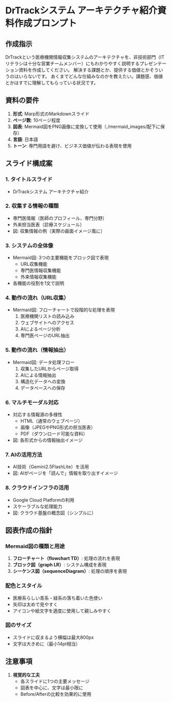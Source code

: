 # DrTrackシステム アーキテクチャ紹介資料作成プロンプト

## 作成指示

DrTrackという医療機関情報収集システムのアーキテクチャを、非技術部門（ITリテラシは十分な営業チームメンバー）にもわかりやすく説明するプレゼンテーション資料を作成してください。
解決する課題とか、提供する価値とかそういうのはいらないです。
あくまでどんな仕組みなのかを教えたい。課題感、価値とかはすでに理解してもらっている状況です。

## 資料の要件

1. **形式**: Marp形式のMarkdownスライド
2. **ページ数**: 10ページ程度
3. **図表**: Mermaid図をPNG画像に変換して使用（./mermaid_images/配下に保存）
4. **言語**: 日本語
5. **トーン**: 専門用語を避け、ビジネス価値が伝わる表現を使用

## スライド構成案

### 1. タイトルスライド
- DrTrackシステム アーキテクチャ紹介

### 2. 収集する情報の種類
- 専門医情報（医師のプロフィール、専門分野）
- 外来担当医表（診療スケジュール）
- 図: 収集情報の例（実際の画面イメージ風に）

### 3. システムの全体像
- Mermaid図: 3つの主要機能をブロック図で表現
  - URL収集機能
  - 専門医情報収集機能
  - 外来情報収集機能
- 各機能の役割を1文で説明

### 4. 動作の流れ（URL収集）
- Mermaid図: フローチャートで段階的な処理を表現
  1. 医療機関リストの読み込み
  2. ウェブサイトへのアクセス
  3. AIによるページ分析
  4. 専門医ページのURL抽出

### 5. 動作の流れ（情報抽出）
- Mermaid図: データ処理フロー
  1. 収集したURLからページ取得
  2. AIによる情報抽出
  3. 構造化データへの変換
  4. データベースへの保存

### 6. マルチモーダル対応
- 対応する情報源の多様性
  - HTML（通常のウェブページ）
  - 画像（JPEGやPNG形式の担当医表）
  - PDF（ダウンロード可能な資料）
- 図: 各形式からの情報抽出イメージ

### 7. AIの活用方法
- AI技術（Gemini2.5FlashLite）を活用
- 図: AIがページを「読んで」情報を取り出すイメージ

### 8. クラウドインフラの活用
- Google Cloud Platformの利用
- スケーラブルな処理能力
- 図: クラウド基盤の概念図（シンプルに）

## 図表作成の指針

### Mermaid図の種類と用途
1. **フローチャート（flowchart TD）**: 処理の流れを表現
2. **ブロック図（graph LR）**: システム構成を表現
3. **シーケンス図（sequenceDiagram）**: 処理の順序を表現

### 配色とスタイル
- 医療系らしい青系・緑系の落ち着いた色使い
- 矢印は太めで見やすく
- アイコンや絵文字を適度に使用して親しみやすく

### 図のサイズ
- スライドに収まるよう横幅は最大800px
- 文字は大きめに（最小14pt相当）

## 注意事項

1. **視覚的な工夫**
   - 各スライドに1つの主要メッセージ
   - 図表を中心に、文字は最小限に
   - Before/Afterの比較を効果的に使用